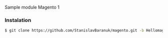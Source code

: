 Sample module Magento 1

### Instalation
```sh
$ git clone https://github.com/StanislavBaranuk/magento.git -b Hellomagento
```
